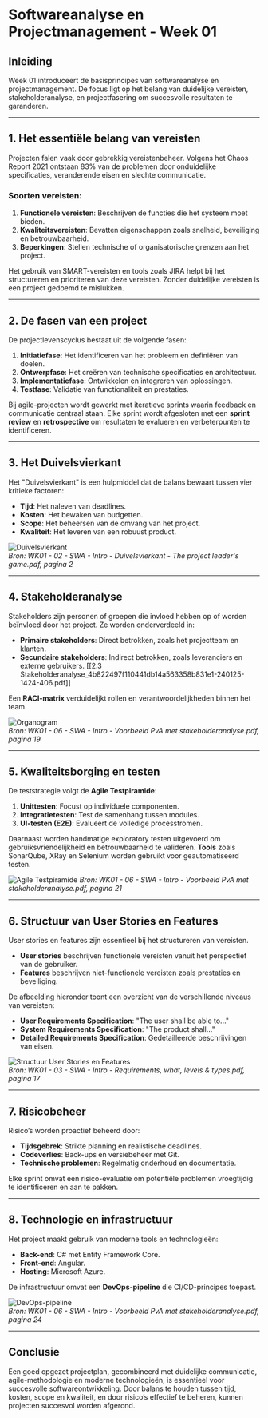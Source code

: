 # Softwareanalyse en Projectmanagement - Week 01

## Inleiding
Week 01 introduceert de basisprincipes van softwareanalyse en projectmanagement. De focus ligt op het belang van duidelijke vereisten, stakeholderanalyse, en projectfasering om succesvolle resultaten te garanderen.

---

## 1. Het essentiële belang van vereisten
Projecten falen vaak door gebrekkig vereistenbeheer. Volgens het Chaos Report 2021 ontstaan 83% van de problemen door onduidelijke specificaties, veranderende eisen en slechte communicatie.

### Soorten vereisten:
1. **Functionele vereisten**: Beschrijven de functies die het systeem moet bieden.
2. **Kwaliteitsvereisten**: Bevatten eigenschappen zoals snelheid, beveiliging en betrouwbaarheid.
3. **Beperkingen**: Stellen technische of organisatorische grenzen aan het project.

Het gebruik van SMART-vereisten en tools zoals JIRA helpt bij het structureren en prioriteren van deze vereisten. Zonder duidelijke vereisten is een project gedoemd te mislukken.

---

## 2. De fasen van een project
De projectlevenscyclus bestaat uit de volgende fasen:
1. **Initiatiefase**: Het identificeren van het probleem en definiëren van doelen.
2. **Ontwerpfase**: Het creëren van technische specificaties en architectuur.
3. **Implementatiefase**: Ontwikkelen en integreren van oplossingen.
4. **Testfase**: Validatie van functionaliteit en prestaties.

Bij agile-projecten wordt gewerkt met iteratieve sprints waarin feedback en communicatie centraal staan. Elke sprint wordt afgesloten met een **sprint review** en **retrospective** om resultaten te evalueren en verbeterpunten te identificeren.

---

## 3. Het Duivelsvierkant
Het "Duivelsvierkant" is een hulpmiddel dat de balans bewaart tussen vier kritieke factoren:
- **Tijd**: Het naleven van deadlines.
- **Kosten**: Het bewaken van budgetten.
- **Scope**: Het beheersen van de omvang van het project.
- **Kwaliteit**: Het leveren van een robuust product.

![Duivelsvierkant](DuivelsVierkant.png)  
*Bron: WK01 - 02 - SWA - Intro - Duivelsvierkant - The project leader's game.pdf, pagina 2*

---

## 4. Stakeholderanalyse
Stakeholders zijn personen of groepen die invloed hebben op of worden beïnvloed door het project. Ze worden onderverdeeld in:
- **Primaire stakeholders**: Direct betrokken, zoals het projectteam en klanten.
- **Secundaire stakeholders**: Indirect betrokken, zoals leveranciers en externe gebruikers.
[[2.3 Stakeholderanalyse_4b822497f110441db14a563358b831e1-240125-1424-406.pdf]]

Een **RACI-matrix** verduidelijkt rollen en verantwoordelijkheden binnen het team.

![Organogram](Organogram.png)  
*Bron: WK01 - 06 - SWA - Intro - Voorbeeld PvA met stakeholderanalyse.pdf, pagina 19*

---

## 5. Kwaliteitsborging en testen
De teststrategie volgt de **Agile Testpiramide**:
1. **Unittesten**: Focust op individuele componenten.
2. **Integratietesten**: Test de samenhang tussen modules.
3. **UI-testen (E2E)**: Evalueert de volledige processtromen.

Daarnaast worden handmatige exploratory testen uitgevoerd om gebruiksvriendelijkheid en betrouwbaarheid te valideren. **Tools** zoals SonarQube, XRay en Selenium worden gebruikt voor geautomatiseerd testen.

![Agile Testpiramide](AgileTestPiramide.png)
*Bron: WK01 - 06 - SWA - Intro - Voorbeeld PvA met stakeholderanalyse.pdf, pagina 21*

---

## 6. Structuur van User Stories en Features
User stories en features zijn essentieel bij het structureren van vereisten. 
- **User stories** beschrijven functionele vereisten vanuit het perspectief van de gebruiker.
- **Features** beschrijven niet-functionele vereisten zoals prestaties en beveiliging.

De afbeelding hieronder toont een overzicht van de verschillende niveaus van vereisten:
- **User Requirements Specification**: "The user shall be able to..."
- **System Requirements Specification**: "The product shall..."
- **Detailed Requirements Specification**: Gedetailleerde beschrijvingen van eisen.

![Structuur User Stories en Features](USerStoryStructure.png)  
*Bron: WK01 - 03 - SWA - Intro - Requirements, what, levels & types.pdf, pagina 17*

---

## 7. Risicobeheer
Risico’s worden proactief beheerd door:
- **Tijdsgebrek**: Strikte planning en realistische deadlines.
- **Codeverlies**: Back-ups en versiebeheer met Git.
- **Technische problemen**: Regelmatig onderhoud en documentatie.

Elke sprint omvat een risico-evaluatie om potentiële problemen vroegtijdig te identificeren en aan te pakken.

---

## 8. Technologie en infrastructuur
Het project maakt gebruik van moderne tools en technologieën:
- **Back-end**: C# met Entity Framework Core.
- **Front-end**: Angular.
- **Hosting**: Microsoft Azure.

De infrastructuur omvat een **DevOps-pipeline** die CI/CD-principes toepast.

![DevOps-pipeline](DevOpsPipelineEnInfrastructuur.png)  
*Bron: WK01 - 06 - SWA - Intro - Voorbeeld PvA met stakeholderanalyse.pdf, pagina 24*

---

## Conclusie
Een goed opgezet projectplan, gecombineerd met duidelijke communicatie, agile-methodologie en moderne technologieën, is essentieel voor succesvolle softwareontwikkeling. Door balans te houden tussen tijd, kosten, scope en kwaliteit, en door risico’s effectief te beheren, kunnen projecten succesvol worden afgerond.
